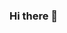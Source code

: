 ### Hi there 👋

<!--
**NizarNadif/NizarNadif** is a ✨ _special_ ✨ repository because its `README.md` (this file) appears on your GitHub profile.

Here are some ideas to get you started:

- 🔭 I’m currently a IT student in IIS Benedetto Castelli (BS), in Italy
- 🌱 I’m currently learning JavaScript, SQL, PHP, React.js and Express.js
- 💬 Ask me about everything you want to know about what I have wrote into my projects or if you want to know anything else
- 📫 How to reach me:
    - [send me an e-mail](nizarnadif02@gmail.com)
    - write me in [Instagram DMs](https://www.instagram.com/nizar.nadif/)
